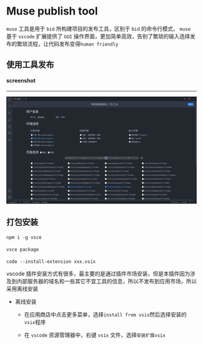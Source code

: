 # Muse publish tool

`muse` 工具是用于 `bid` 所构建项目的发布工具，区别于 `bid` 的命令行模式， `muse` 基于 `vscode` 扩展提供了 `GUI` 操作界面，更加简单高效，告别了繁琐的输入选择发布的繁琐流程，让代码发布变得`human friendly`

## 使用工具发布

#### screenshot

---

![](shortcat.png)

## 打包安装

```shell
npm i -g vsce

vsce package

code --install-extension xxx.vsix
```

vscode 插件安装方式有很多，最主要的是通过插件市场安装，但是本插件因为涉及到内部服务器的域名和一些其它不宜工具的信息，所以不发布到应用市场，所以采用离线安装

- 离线安装

  - 在应用商店中点击更多菜单，选择`install from vsix`然后选择安装的`vsix`程序

  - 在 `vscode` 资源管理器中，右键 `vsix` 文件，选择`安装扩展vsix`
